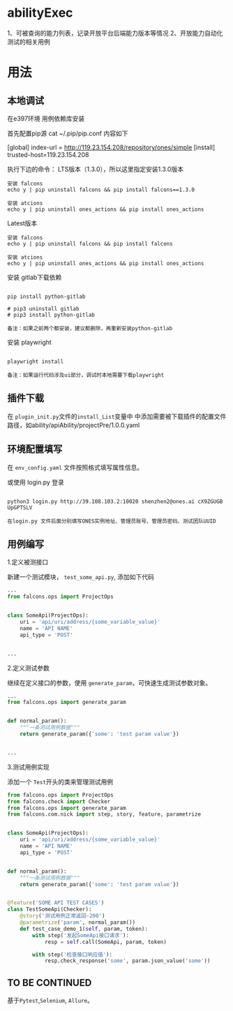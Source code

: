 # abilityExec

1、可被查询的能力列表，记录开放平台后端能力版本等情况
2、开放能力自动化测试的相关用例


# 用法

## 本地调试

 在e397环境 用例依赖库安装

首先配置pip源
cat ~/.pip/pip.conf
内容如下

[global]
index-url =  http://119.23.154.208/repository/ones/simple 
[install]
trusted-host=119.23.154.208


执行下边的命令：
LTS版本（1.3.0），所以这里指定安装1.3.0版本
```shell
安装 falcons
echo y | pip uninstall falcons && pip install falcons==1.3.0

安装 atcions
echo y | pip uninstall ones_actions && pip install ones_actions
```


Latest版本
```shell
安装 falcons
echo y | pip uninstall falcons && pip install falcons

安装 atcions
echo y | pip uninstall ones_actions && pip install ones_actions
```

安装 gitlab下载依赖
```shell

pip install python-gitlab

# pip3 uninstall gitlab
# pip3 install python-gitlab

备注：如果之前两个都安装，建议都删除，再重新安装python-gitlab

```

安装 playwright
```shell

playwright install

备注：如果运行代码涉及ui部分，调试时本地需要下载playwright

```

## 插件下载


在 `plugin_init.py`文件的`install_List`变量中 中添加需要被下载插件的配置文件路径，如ability/apiAbility/projectPre/1.0.0.yaml


## 环境配置填写
在 `env_config.yaml` 文件按照格式填写属性信息。

或使用 login.py 登录

```shell

python3 login.py http://39.108.103.2:10020 shenzhen2@ones.ai cX9ZGUGB UpGPTSLV

在login.py 文件后面分别填写ONES实例地址、管理员账号、管理员密码、测试团队UUID

```



## 用例编写

1.定义被测接口

新建一个测试模块， `test_some_api.py`, 添加如下代码

```python
...
from falcons.ops import ProjectOps


class SomeApi(ProjectOps):
    uri = 'api/uri/address/{some_variable_value}'
    name = 'API NAME'
    api_type = 'POST'


...

```

2.定义测试参数

继续在定义接口的参数，使用 `generate_param`，可快速生成测试参数对象。

```python
...
from falcons.ops import generate_param


def normal_param():
    """一条测试用例数据"""
    return generate_param({'some': 'test param value'})


...

```

3.测试用例实现

添加一个 `Test`开头的类来管理测试用例

```python
from falcons.ops import ProjectOps
from falcons.check import Checker
from falcons.ops import generate_param
from falcons.com.nick import step, story, feature, parametrize


class SomeApi(ProjectOps):
    uri = 'api/uri/address/{some_variable_value}'
    name = 'API NAME'
    api_type = 'POST'


def normal_param():
    """一条测试用例数据"""
    return generate_param({'some': 'test param value'})


@feature('SOME API TEST CASES')
class TestSomeApi(Checker):
    @story('测试用例正常返回-200')
    @parametrize('param', normal_param())
    def test_case_demo_1(self, param, token):
        with step('发起SomeApi接口请求'):
            resp = self.call(SomeApi, param, token)

        with step('检查接口响应值'):
            resp.check_response('some', param.json_value('some'))
```


## TO BE CONTINUED

基于`Pytest`,`Selenium`, `Allure`。
